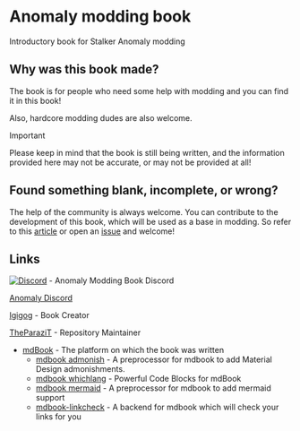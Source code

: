 <!-- markdownlint-disable -->
# Anomaly modding book

Introductory book for Stalker Anomaly modding

## Why was this book made?

The book is for people who need some help with modding and you can find it in this book!

Also, hardcore modding dudes are also welcome.

> [!IMPORTANT]  
> Please keep in mind that the book is still being written, and the information provided here may not be accurate, or may not be provided at all!

## Found something blank, incomplete, or wrong?

The help of the community is always welcome.
You can contribute to the development of this book, which will be used as a base in modding.
So refer to this [article](src/meta/contributing.md) or open an [issue](https://github.com/Igigog/anomaly-modding-book/issues) and welcome!

## Links

[![Discord](https://img.shields.io/discord/1005783763877363722?label=Discord&logo=Discord)](https://discord.gg/8Pu2ekQYg3) - Anomaly Modding Book Discord

[Anomaly Discord](https://discord.gg/c4RuJNs)

[Igigog](https://github.com/Igigog) - Book Creator

[TheParaziT](https://github.com/TheParaziT) - Repository Maintainer

- [mdBook](https://github.com/rust-lang/mdBook) - The platform on which the book was written
  - [mdbook admonish](https://github.com/tommilligan/mdbook-admonish) - A preprocessor for mdbook to add Material Design admonishments.
  - [mdbook whichlang](https://github.com/phoenixr-codes/mdbook-whichlang) - Powerful Code Blocks for mdBook
  - [mdbook mermaid](https://github.com/badboy/mdbook-mermaid) - A preprocessor for mdbook to add mermaid support
  - [mdbook-linkcheck](https://github.com/Michael-F-Bryan/mdbook-linkcheck) - A backend for mdbook which will check your links for you
